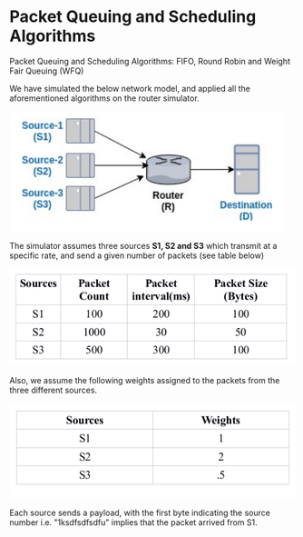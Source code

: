 # Packet Queuing and Scheduling Algorithms
Packet Queuing and Scheduling Algorithms: FIFO, Round Robin and Weight Fair Queuing (WFQ)

We have simulated the below network model, and applied all the aforementioned algorithms on the router simulator.

<img src="images/structure.png"> </img>

The simulator assumes three sources <b>S1, S2 and S3</b> which transmit at a specific rate, and send a given number of packets (see table below)

<img src="images/frequency.png"> </img>

Also, we assume the following weights assigned to the packets from the three different sources.

<img src="images/weights.png"> </img>

Each source sends a payload, with the first byte indicating the source number i.e. "1ksdfsdfsdfu" implies that the packet arrived from S1. 